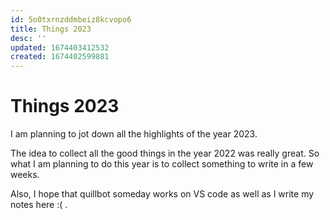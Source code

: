 ```yaml
---
id: 5o0txrnzddmbeiz8kcvopo6
title: Things 2023
desc: ''
updated: 1674403412532
created: 1674402599881
---
```

# Things 2023

I am planning to jot down all the highlights of the year 2023.

The idea to collect all the good things in the year 2022 was really great. So what I am planning to do this year is to collect something to write in a few weeks.

Also, I hope that quillbot someday works on VS code as well as I write my notes here :( .